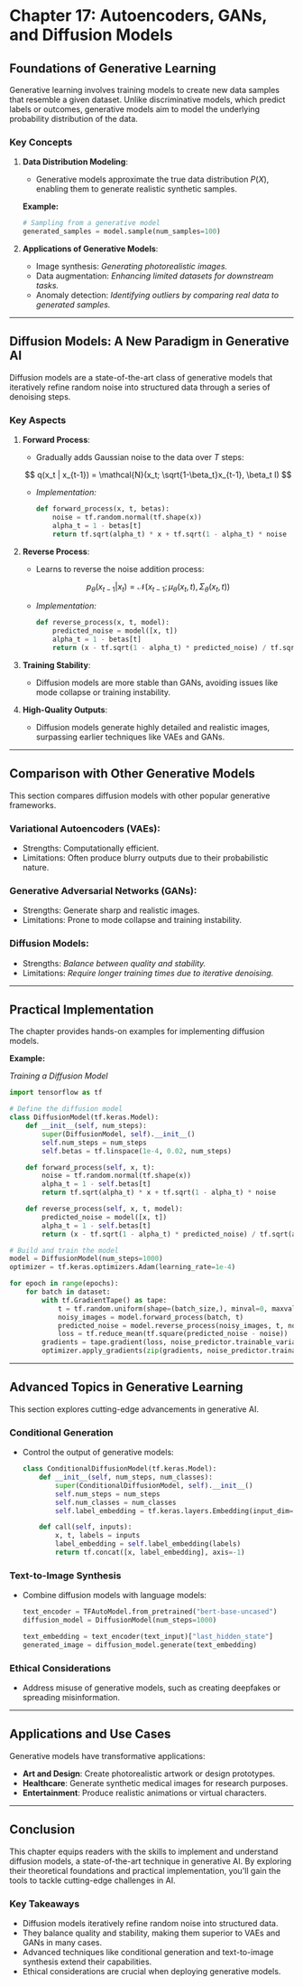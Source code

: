 # Chapter 17: Autoencoders, GANs, and Diffusion Models

## **Foundations of Generative Learning**

Generative learning involves training models to create new data samples that resemble a given dataset. Unlike discriminative models, which predict labels or outcomes, generative models aim to model the underlying probability distribution of the data.

### **Key Concepts**

1. **Data Distribution Modeling**:
    - Generative models approximate the true data distribution $P(X)$, enabling them to generate realistic synthetic samples.
    
    **Example:**
    
    ```python
    # Sampling from a generative model
    generated_samples = model.sample(num_samples=100)
    ```
    
2. **Applications of Generative Models**:
    - Image synthesis: *Generating photorealistic images.*
    - Data augmentation: *Enhancing limited datasets for downstream tasks.*
    - Anomaly detection: *Identifying outliers by comparing real data to generated samples.*

---

## **Diffusion Models: A New Paradigm in Generative AI**

Diffusion models are a state-of-the-art class of generative models that iteratively refine random noise into structured data through a series of denoising steps.

### **Key Aspects**

1. **Forward Process**:
    - Gradually adds Gaussian noise to the data over $T$ steps:
    
    $$
    q(x_t | x_{t-1}) = \mathcal{N}(x_t; \sqrt{1-\beta_t}x_{t-1}, \beta_t I)
    $$
    
    - *Implementation:*
        
        ```python
        def forward_process(x, t, betas):
            noise = tf.random.normal(tf.shape(x))
            alpha_t = 1 - betas[t]
            return tf.sqrt(alpha_t) * x + tf.sqrt(1 - alpha_t) * noise
        ```
        
2. **Reverse Process**:
    - Learns to reverse the noise addition process:
    
    $$
    p_\theta(x_{t-1} | x_t) = \mathcal{N}(x_{t-1}; \mu_\theta(x_t, t), \Sigma_\theta(x_t, t))
    $$
    
    - *Implementation:*
        
        ```python
        def reverse_process(x, t, model):
            predicted_noise = model([x, t])
            alpha_t = 1 - betas[t]
            return (x - tf.sqrt(1 - alpha_t) * predicted_noise) / tf.sqrt(alpha_t)
        ```
        
3. **Training Stability**:
    - Diffusion models are more stable than GANs, avoiding issues like mode collapse or training instability.
4. **High-Quality Outputs**:
    - Diffusion models generate highly detailed and realistic images, surpassing earlier techniques like VAEs and GANs.

---

## **Comparison with Other Generative Models**

This section compares diffusion models with other popular generative frameworks.

### **Variational Autoencoders (VAEs)**:

- Strengths: Computationally efficient.
- Limitations: Often produce blurry outputs due to their probabilistic nature.

### **Generative Adversarial Networks (GANs)**:

- Strengths: Generate sharp and realistic images.
- Limitations: Prone to mode collapse and training instability.

### **Diffusion Models**:

- Strengths: *Balance between quality and stability.*
- Limitations: *Require longer training times due to iterative denoising.*

---

## **Practical Implementation**

The chapter provides hands-on examples for implementing diffusion models.

**Example:**

*Training a Diffusion Model*

```python
import tensorflow as tf

# Define the diffusion model
class DiffusionModel(tf.keras.Model):
    def __init__(self, num_steps):
        super(DiffusionModel, self).__init__()
        self.num_steps = num_steps
        self.betas = tf.linspace(1e-4, 0.02, num_steps)

    def forward_process(self, x, t):
        noise = tf.random.normal(tf.shape(x))
        alpha_t = 1 - self.betas[t]
        return tf.sqrt(alpha_t) * x + tf.sqrt(1 - alpha_t) * noise

    def reverse_process(self, x, t, model):
        predicted_noise = model([x, t])
        alpha_t = 1 - self.betas[t]
        return (x - tf.sqrt(1 - alpha_t) * predicted_noise) / tf.sqrt(alpha_t)

# Build and train the model
model = DiffusionModel(num_steps=1000)
optimizer = tf.keras.optimizers.Adam(learning_rate=1e-4)

for epoch in range(epochs):
    for batch in dataset:
        with tf.GradientTape() as tape:
            t = tf.random.uniform(shape=(batch_size,), minval=0, maxval=model.num_steps, dtype=tf.int32)
            noisy_images = model.forward_process(batch, t)
            predicted_noise = model.reverse_process(noisy_images, t, noise_predictor)
            loss = tf.reduce_mean(tf.square(predicted_noise - noise))
        gradients = tape.gradient(loss, noise_predictor.trainable_variables)
        optimizer.apply_gradients(zip(gradients, noise_predictor.trainable_variables))
```

---

## **Advanced Topics in Generative Learning**

This section explores cutting-edge advancements in generative AI.

### **Conditional Generation**

- Control the output of generative models:
    
    ```python
    class ConditionalDiffusionModel(tf.keras.Model):
        def __init__(self, num_steps, num_classes):
            super(ConditionalDiffusionModel, self).__init__()
            self.num_steps = num_steps
            self.num_classes = num_classes
            self.label_embedding = tf.keras.layers.Embedding(input_dim=num_classes, output_dim=128)
    
        def call(self, inputs):
            x, t, labels = inputs
            label_embedding = self.label_embedding(labels)
            return tf.concat([x, label_embedding], axis=-1)
    
    ```
    

### **Text-to-Image Synthesis**

- Combine diffusion models with language models:
    
    ```python
    text_encoder = TFAutoModel.from_pretrained("bert-base-uncased")
    diffusion_model = DiffusionModel(num_steps=1000)
    
    text_embedding = text_encoder(text_input)["last_hidden_state"]
    generated_image = diffusion_model.generate(text_embedding)
    
    ```
    

### **Ethical Considerations**

- Address misuse of generative models, such as creating deepfakes or spreading misinformation.

---

## **Applications and Use Cases**

Generative models have transformative applications:

- **Art and Design**: Create photorealistic artwork or design prototypes.
- **Healthcare**: Generate synthetic medical images for research purposes.
- **Entertainment**: Produce realistic animations or virtual characters.

---

## **Conclusion**

This chapter equips readers with the skills to implement and understand diffusion models, a state-of-the-art technique in generative AI. By exploring their theoretical foundations and practical implementation, you'll gain the tools to tackle cutting-edge challenges in AI.

### **Key Takeaways**

- Diffusion models iteratively refine random noise into structured data.
- They balance quality and stability, making them superior to VAEs and GANs in many cases.
- Advanced techniques like conditional generation and text-to-image synthesis extend their capabilities.
- Ethical considerations are crucial when deploying generative models.